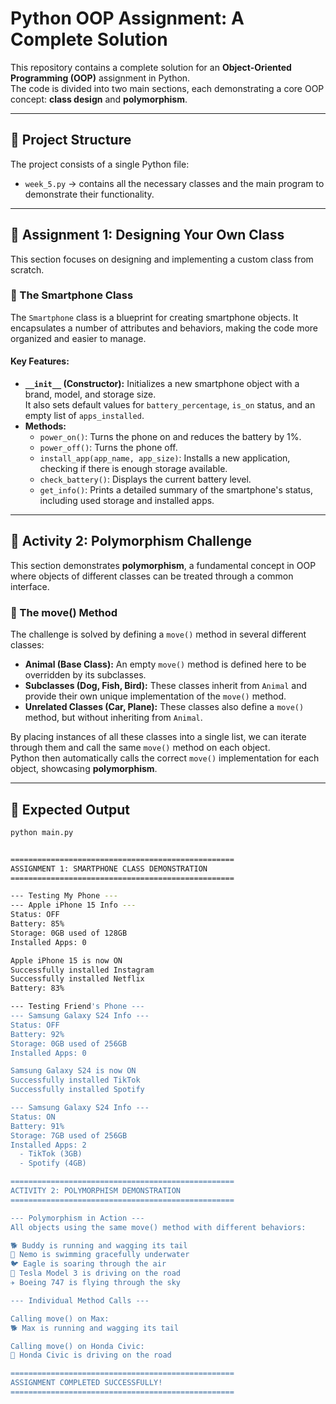 # Python OOP Assignment: A Complete Solution

This repository contains a complete solution for an **Object-Oriented Programming (OOP)** assignment in Python.  
The code is divided into two main sections, each demonstrating a core OOP concept: **class design** and **polymorphism**.

---

## 📂 Project Structure

The project consists of a single Python file:

- `week_5.py` → contains all the necessary classes and the main program to demonstrate their functionality.

---

## 📝 Assignment 1: Designing Your Own Class

This section focuses on designing and implementing a custom class from scratch.

### 🔹 The Smartphone Class

The `Smartphone` class is a blueprint for creating smartphone objects. It encapsulates a number of attributes and behaviors, making the code more organized and easier to manage.

#### Key Features:
- **`__init__` (Constructor):** Initializes a new smartphone object with a brand, model, and storage size.  
  It also sets default values for `battery_percentage`, `is_on` status, and an empty list of `apps_installed`.
- **Methods:**  
  - `power_on()`: Turns the phone on and reduces the battery by 1%.  
  - `power_off()`: Turns the phone off.  
  - `install_app(app_name, app_size)`: Installs a new application, checking if there is enough storage available.  
  - `check_battery()`: Displays the current battery level.  
  - `get_info()`: Prints a detailed summary of the smartphone's status, including used storage and installed apps.  

---

## 📝 Activity 2: Polymorphism Challenge

This section demonstrates **polymorphism**, a fundamental concept in OOP where objects of different classes can be treated through a common interface.

### 🔹 The move() Method

The challenge is solved by defining a `move()` method in several different classes:

- **Animal (Base Class):** An empty `move()` method is defined here to be overridden by its subclasses.  
- **Subclasses (Dog, Fish, Bird):** These classes inherit from `Animal` and provide their own unique implementation of the `move()` method.  
- **Unrelated Classes (Car, Plane):** These classes also define a `move()` method, but without inheriting from `Animal`.  

By placing instances of all these classes into a single list, we can iterate through them and call the same `move()` method on each object.  
Python then automatically calls the correct `move()` implementation for each object, showcasing **polymorphism**.  

---

## 📌 Expected Output

```bash
python main.py


==================================================
ASSIGNMENT 1: SMARTPHONE CLASS DEMONSTRATION
==================================================

--- Testing My Phone ---
--- Apple iPhone 15 Info ---
Status: OFF
Battery: 85%
Storage: 0GB used of 128GB
Installed Apps: 0

Apple iPhone 15 is now ON
Successfully installed Instagram
Successfully installed Netflix
Battery: 83%

--- Testing Friend's Phone ---
--- Samsung Galaxy S24 Info ---
Status: OFF
Battery: 92%
Storage: 0GB used of 256GB
Installed Apps: 0

Samsung Galaxy S24 is now ON
Successfully installed TikTok
Successfully installed Spotify

--- Samsung Galaxy S24 Info ---
Status: ON
Battery: 91%
Storage: 7GB used of 256GB
Installed Apps: 2
  - TikTok (3GB)
  - Spotify (4GB)

==================================================
ACTIVITY 2: POLYMORPHISM DEMONSTRATION
==================================================

--- Polymorphism in Action ---
All objects using the same move() method with different behaviors:

🐕 Buddy is running and wagging its tail
🐠 Nemo is swimming gracefully underwater
🐦 Eagle is soaring through the air
🚗 Tesla Model 3 is driving on the road
✈️ Boeing 747 is flying through the sky

--- Individual Method Calls ---

Calling move() on Max:
🐕 Max is running and wagging its tail

Calling move() on Honda Civic:
🚗 Honda Civic is driving on the road

==================================================
ASSIGNMENT COMPLETED SUCCESSFULLY!
==================================================
